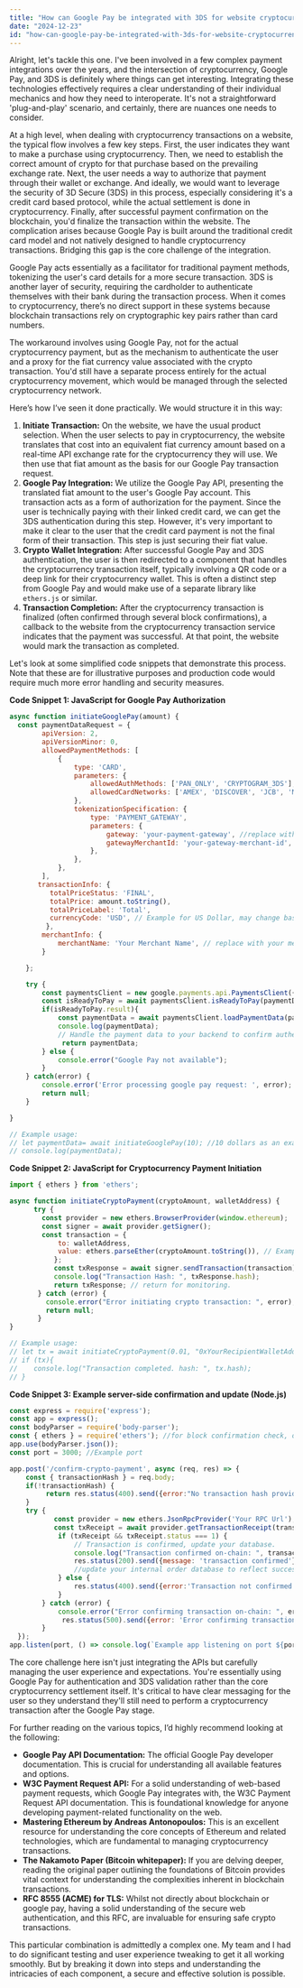 ```yaml
---
title: "How can Google Pay be integrated with 3DS for website cryptocurrency transactions?"
date: "2024-12-23"
id: "how-can-google-pay-be-integrated-with-3ds-for-website-cryptocurrency-transactions"
---
```


Alright, let's tackle this one. I've been involved in a few complex payment integrations over the years, and the intersection of cryptocurrency, Google Pay, and 3DS is definitely where things can get interesting. Integrating these technologies effectively requires a clear understanding of their individual mechanics and how they need to interoperate. It's not a straightforward 'plug-and-play' scenario, and certainly, there are nuances one needs to consider.

At a high level, when dealing with cryptocurrency transactions on a website, the typical flow involves a few key steps. First, the user indicates they want to make a purchase using cryptocurrency. Then, we need to establish the correct amount of crypto for that purchase based on the prevailing exchange rate. Next, the user needs a way to authorize that payment through their wallet or exchange. And ideally, we would want to leverage the security of 3D Secure (3DS) in this process, especially considering it's a credit card based protocol, while the actual settlement is done in cryptocurrency. Finally, after successful payment confirmation on the blockchain, you'd finalize the transaction within the website. The complication arises because Google Pay is built around the traditional credit card model and not natively designed to handle cryptocurrency transactions. Bridging this gap is the core challenge of the integration.

Google Pay acts essentially as a facilitator for traditional payment methods, tokenizing the user's card details for a more secure transaction. 3DS is another layer of security, requiring the cardholder to authenticate themselves with their bank during the transaction process. When it comes to cryptocurrency, there’s no direct support in these systems because blockchain transactions rely on cryptographic key pairs rather than card numbers.

The workaround involves using Google Pay, not for the actual cryptocurrency payment, but as the mechanism to authenticate the user and a proxy for the fiat currency value associated with the crypto transaction. You'd still have a separate process entirely for the actual cryptocurrency movement, which would be managed through the selected cryptocurrency network.

Here’s how I’ve seen it done practically. We would structure it in this way:

1.  **Initiate Transaction:** On the website, we have the usual product selection. When the user selects to pay in cryptocurrency, the website translates that cost into an equivalent fiat currency amount based on a real-time API exchange rate for the cryptocurrency they will use. We then use that fiat amount as the basis for our Google Pay transaction request.
2.  **Google Pay Integration:** We utilize the Google Pay API, presenting the translated fiat amount to the user's Google Pay account. This transaction acts as a form of authorization for the payment. Since the user is technically paying with their linked credit card, we can get the 3DS authentication during this step. However, it's very important to make it clear to the user that the credit card payment is not the final form of their transaction. This step is just securing their fiat value.
3.  **Crypto Wallet Integration:** After successful Google Pay and 3DS authentication, the user is then redirected to a component that handles the cryptocurrency transaction itself, typically involving a QR code or a deep link for their cryptocurrency wallet. This is often a distinct step from Google Pay and would make use of a separate library like `ethers.js` or similar.
4.  **Transaction Completion:** After the cryptocurrency transaction is finalized (often confirmed through several block confirmations), a callback to the website from the cryptocurrency transaction service indicates that the payment was successful. At that point, the website would mark the transaction as completed.

Let's look at some simplified code snippets that demonstrate this process. Note that these are for illustrative purposes and production code would require much more error handling and security measures.

**Code Snippet 1: JavaScript for Google Pay Authorization**

```javascript
async function initiateGooglePay(amount) {
  const paymentDataRequest = {
        apiVersion: 2,
        apiVersionMinor: 0,
        allowedPaymentMethods: [
            {
                type: 'CARD',
                parameters: {
                    allowedAuthMethods: ['PAN_ONLY', 'CRYPTOGRAM_3DS'],
                    allowedCardNetworks: ['AMEX', 'DISCOVER', 'JCB', 'MASTERCARD', 'VISA'],
                },
                tokenizationSpecification: {
                    type: 'PAYMENT_GATEWAY',
                    parameters: {
                        gateway: 'your-payment-gateway', //replace with your payment gateway name.
                        gatewayMerchantId: 'your-gateway-merchant-id', //replace with your gateway merchant id
                    },
                },
            },
        ],
       transactionInfo: {
          totalPriceStatus: 'FINAL',
          totalPrice: amount.toString(),
          totalPriceLabel: 'Total',
          currencyCode: 'USD', // Example for US Dollar, may change based on implementation
         },
        merchantInfo: {
            merchantName: 'Your Merchant Name', // replace with your merchant name
        }

    };

    try {
        const paymentsClient = new google.payments.api.PaymentsClient({environment:'TEST'}); // or 'PRODUCTION' for live
        const isReadyToPay = await paymentsClient.isReadyToPay(paymentDataRequest);
        if(isReadyToPay.result){
            const paymentData = await paymentsClient.loadPaymentData(paymentDataRequest);
            console.log(paymentData);
            // Handle the payment data to your backend to confirm authentication
             return paymentData;
        } else {
            console.error("Google Pay not available");
        }
    } catch(error) {
        console.error('Error processing google pay request: ', error);
        return null;
    }

}

// Example usage:
// let paymentData= await initiateGooglePay(10); //10 dollars as an example, could be the equivalent fiat currency value
// console.log(paymentData);

```

**Code Snippet 2: JavaScript for Cryptocurrency Payment Initiation**
```javascript
import { ethers } from 'ethers';

async function initiateCryptoPayment(cryptoAmount, walletAddress) {
      try {
        const provider = new ethers.BrowserProvider(window.ethereum);
        const signer = await provider.getSigner();
        const transaction = {
            to: walletAddress,
            value: ethers.parseEther(cryptoAmount.toString()), // Example for Ether, amount must be in ether units.
           };
           const txResponse = await signer.sendTransaction(transaction);
           console.log("Transaction Hash: ", txResponse.hash);
           return txResponse; // return for monitoring.
       } catch (error) {
         console.error("Error initiating crypto transaction: ", error);
         return null;
       }
}

// Example usage:
// let tx = await initiateCryptoPayment(0.01, "0xYourRecipientWalletAddressHere"); //0.01 Ether as an example, recipient is your merchant wallet
// if (tx){
//    console.log("Transaction completed. hash: ", tx.hash);
// }
```
**Code Snippet 3: Example server-side confirmation and update (Node.js)**

```javascript
const express = require('express');
const app = express();
const bodyParser = require('body-parser');
const { ethers } = require('ethers'); //for block confirmation check, or some other library for chain access
app.use(bodyParser.json());
const port = 3000; //Example port

app.post('/confirm-crypto-payment', async (req, res) => {
    const { transactionHash } = req.body;
    if(!transactionHash) {
         return res.status(400).send({error:"No transaction hash provided"});
    }
    try {
           const provider = new ethers.JsonRpcProvider('Your RPC Url'); //Replace with your blockchain RPC URL
           const txReceipt = await provider.getTransactionReceipt(transactionHash);
            if (txReceipt && txReceipt.status === 1) {
                // Transaction is confirmed, update your database.
                console.log("Transaction confirmed on-chain: ", transactionHash);
                res.status(200).send({message: 'transaction confirmed'});
                //update your internal order database to reflect successful payment
            } else {
                res.status(400).send({error:'Transaction not confirmed'});
            }
        } catch (error) {
            console.error("Error confirming transaction on-chain: ", error);
             res.status(500).send({error: 'Error confirming transaction'});
        }
  });
app.listen(port, () => console.log(`Example app listening on port ${port}!`));
```

The core challenge here isn't just integrating the APIs but carefully managing the user experience and expectations. You're essentially using Google Pay for authentication and 3DS validation rather than the core cryptocurrency settlement itself. It's critical to have clear messaging for the user so they understand they'll still need to perform a cryptocurrency transaction after the Google Pay stage.

For further reading on the various topics, I’d highly recommend looking at the following:

*   **Google Pay API Documentation:** The official Google Pay developer documentation. This is crucial for understanding all available features and options.
*   **W3C Payment Request API:** For a solid understanding of web-based payment requests, which Google Pay integrates with, the W3C Payment Request API documentation. This is foundational knowledge for anyone developing payment-related functionality on the web.
*   **Mastering Ethereum by Andreas Antonopoulos:** This is an excellent resource for understanding the core concepts of Ethereum and related technologies, which are fundamental to managing cryptocurrency transactions.
*   **The Nakamoto Paper (Bitcoin whitepaper):** If you are delving deeper, reading the original paper outlining the foundations of Bitcoin provides vital context for understanding the complexities inherent in blockchain transactions.
*   **RFC 8555 (ACME) for TLS:** Whilst not directly about blockchain or google pay, having a solid understanding of the secure web authentication, and this RFC, are invaluable for ensuring safe crypto transactions.

This particular combination is admittedly a complex one. My team and I had to do significant testing and user experience tweaking to get it all working smoothly. But by breaking it down into steps and understanding the intricacies of each component, a secure and effective solution is possible.
